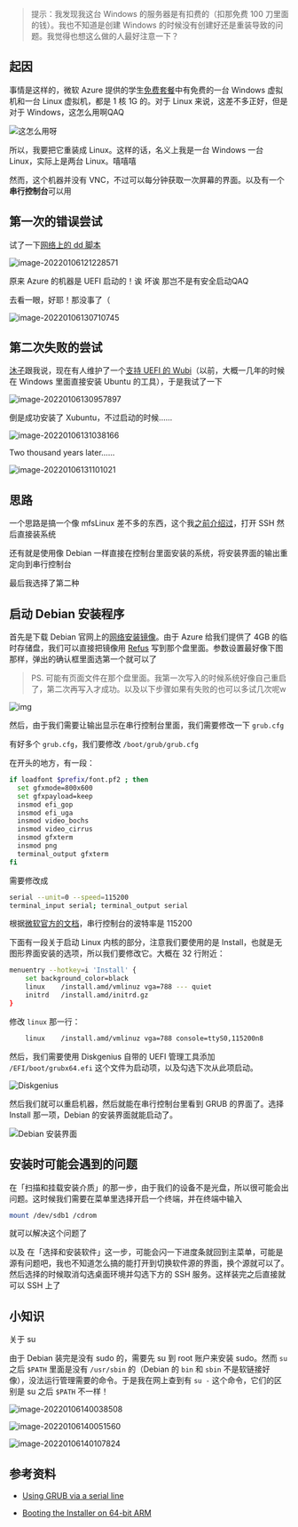 > 提示：我发现我这台 Windows 的服务器是有扣费的（扣那免费 100 刀里面的钱）。我也不知道是创建 Windows 的时候没有创建好还是重装导致的问题。我觉得也想这么做的人最好注意一下？

## 起因

事情是这样的，微软 Azure 提供的学生[免费套餐](https://azure.microsoft.com/en-us/free/students/)中有免费的一台 Windows 虚拟机和一台 Linux 虚拟机，都是 1 核 1G 的。对于 Linux 来说，这差不多正好，但是对于 Windows，这怎么用啊QAQ

![这怎么用呀](https://cdn.lwqwq.com/pic/image-20220106121037879.png)

所以，我要把它重装成 Linux。这样的话，名义上我是一台 Windows 一台 Linux，实际上是两台 Linux。嘻嘻嘻

然而，这个机器并没有 VNC，不过可以每分钟获取一次屏幕的界面。以及有一个**串行控制台**可以用

## 第一次的错误尝试

试了一下[网络上的 dd 脚本](https://hostzg.com/1965.html)

![image-20220106121228571](https://cdn.lwqwq.com/pic/image-20220106121228571.png)

原来 Azure 的机器是 UEFI 启动的！诶 坏诶 那岂不是有安全启动QAQ

去看一眼，好耶！那没事了（

![image-20220106130710745](https://cdn.lwqwq.com/pic/image-20220106130710745.png)

## 第二次失败的尝试

[沐子](https://moozae.cn)跟我说，现在有人维护了一个[支持 UEFI 的 Wubi](https://github.com/hakuna-m/wubiuefi)（以前，大概一几年的时候在 Windows 里面直接安装 Ubuntu 的工具），于是我试了一下

![image-20220106130957897](https://cdn.lwqwq.com/pic/image-20220106130957897.png)

倒是成功安装了 Xubuntu，不过启动的时候……

![image-20220106131038166](https://cdn.lwqwq.com/pic/image-20220106131038166.png)

Two thousand years later……

![image-20220106131101021](https://cdn.lwqwq.com/pic/image-20220106131101021.png)

## 思路

一个思路是搞一个像 mfsLinux 差不多的东西，这个我[之前介绍过](cloud-server-freebsd)，打开 SSH 然后直接装系统

还有就是使用像 Debian 一样直接在控制台里面安装的系统，将安装界面的输出重定向到串行控制台

最后我选择了第二种

## 启动 Debian 安装程序

首先是下载 Debian 官网上的[网络安装镜像](https://cdimage.debian.org/debian-cd/current/amd64/iso-cd/debian-11.2.0-amd64-netinst.iso)。由于 Azure 给我们提供了 4GB 的临时存储盘，我们可以直接把镜像用 [Refus](https://github.com/pbatard/rufus/releases/download/v3.17/rufus-3.17p.exe) 写到那个盘里面。参数设置最好像下图那样，弹出的确认框里面选第一个就可以了

> PS. 可能有页面文件在那个盘里面。我第一次写入的时候系统好像自己重启了，第二次再写入才成功。以及以下步骤如果有失败的也可以多试几次呢w

![img](https://cdn.lwqwq.com/pic/refus-write-debian-image)

然后，由于我们需要让输出显示在串行控制台里面，我们需要修改一下 `grub.cfg`

有好多个 `grub.cfg`，我们要修改 `/boot/grub/grub.cfg`

在开头的地方，有一段：

```bash
if loadfont $prefix/font.pf2 ; then
  set gfxmode=800x600
  set gfxpayload=keep
  insmod efi_gop
  insmod efi_uga
  insmod video_bochs
  insmod video_cirrus
  insmod gfxterm
  insmod png
  terminal_output gfxterm
fi
```

需要修改成

```bash
serial --unit=0 --speed=115200
terminal_input serial; terminal_output serial
```

根据[微软官方的文档](https://docs.microsoft.com/en-us/troubleshoot/azure/virtual-machines/serial-console-windows)，串行控制台的波特率是 115200

下面有一段关于启动 Linux 内核的部分，注意我们要使用的是 Install，也就是无图形界面安装的选项，所以我们要修改它。大概在 32 行附近：

```bash
menuentry --hotkey=i 'Install' {
    set background_color=black
    linux    /install.amd/vmlinuz vga=788 --- quiet
    initrd   /install.amd/initrd.gz
}
```

修改 `linux` 那一行：

```bash
	linux    /install.amd/vmlinuz vga=788 console=ttyS0,115200n8
```

然后，我们需要使用 Diskgenius 自带的 UEFI 管理工具添加 `/EFI/boot/grubx64.efi` 这个文件为启动项，以及勾选下次从此项启动。

![Diskgenius](https://cdn.lwqwq.com/pic/clipboard_20220106_014919.png)

然后我们就可以重启机器，然后就能在串行控制台里看到 GRUB 的界面了。选择 Install 那一项，Debian 的安装界面就能启动了。

![Debian 安装界面](https://cdn.lwqwq.com/pic/clipboard_20220106_015359.png)

## 安装时可能会遇到的问题

在「扫描和挂载安装介质」的那一步，由于我们的设备不是光盘，所以很可能会出问题。这时候我们需要在菜单里选择开启一个终端，并在终端中输入

```bash
mount /dev/sdb1 /cdrom
```

就可以解决这个问题了

以及 在「选择和安装软件」这一步，可能会闪一下进度条就回到主菜单，可能是源有问题吧，我也不知道怎么搞的能打开到切换软件源的界面，换个源就可以了。然后选择的时候取消勾选桌面环境并勾选下方的 SSH 服务。这样装完之后直接就可以 SSH 上了

## 小知识

关于 su

由于 Debian 装完是没有 sudo 的，需要先 su 到 root 账户来安装 sudo。然而 `su` 之后 `$PATH` 里面是没有 `/usr/sbin` 的（Debian 的 `bin` 和 `sbin` 不是软链接好像），没法运行管理需要的命令。于是我在网上查到有 `su -` 这个命令，它们的区别是 su 之后 `$PATH` 不一样！

![image-20220106140038508](https://cdn.lwqwq.com/pic/image-20220106140038508.png)

![image-20220106140051560](https://cdn.lwqwq.com/pic/image-20220106140051560.png)

![image-20220106140107824](https://cdn.lwqwq.com/pic/image-20220106140107824.png)

## 参考资料

- [Using GRUB via a serial line](https://www.gnu.org/software/grub/manual/grub/html_node/Serial-terminal.html)

- [Booting the Installer on 64-bit ARM](https://www.debian.org/releases/stretch/arm64/ch05s01.html.en)
